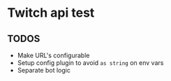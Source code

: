 # Twitch api test

## TODOS

- Make URL's configurable
- Setup config plugin to avoid `as string` on env vars
- Separate bot logic
